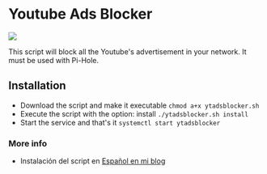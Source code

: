 # Youtube Ads Blocker

![](https://deividsdocs.files.wordpress.com/2018/11/ytadsblocker31.jpg)

This script will block all the Youtube's advertisement in your network. It must be used with Pi-Hole.

## Installation
- Download the script and make it executable
  `chmod a+x ytadsblocker.sh`
- Execute the script with the option: install
  `./ytadsblocker.sh install`
- Start the service and that's it
  `systemctl start ytadsblocker`

### More info
- Instalación del script en [Español en mi blog](https://deividsdocs.wordpress.com/2018/11/28/bloquear-anuncios-de-youtube-en-pihole/)
